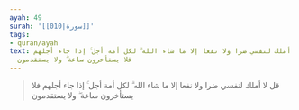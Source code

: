 ```yaml
---
ayah: 49
surah: '[[010|سورة]]'
tags:
- quran/ayah
text: قل لا أملك لنفسي ضرا ولا نفعا إلا ما شاء الله ۗ لكل أمة أجل ۚ إذا جاء أجلهم
  فلا يستأخرون ساعة ۖ ولا يستقدمون
---
```

> قل لا أملك لنفسي ضرا ولا نفعا إلا ما شاء الله ۗ لكل أمة أجل ۚ إذا جاء أجلهم فلا يستأخرون ساعة ۖ ولا يستقدمون
